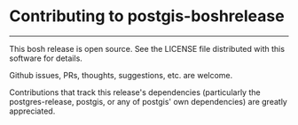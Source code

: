 # Contributing to postgis-boshrelease
---

This bosh release is open source. See the LICENSE file distributed with this
software for details.

Github issues, PRs, thoughts, suggestions, etc. are welcome.

Contributions that track this release's dependencies (particularly the
postgres-release, postgis, or any of postgis' own dependencies) are greatly
appreciated.

